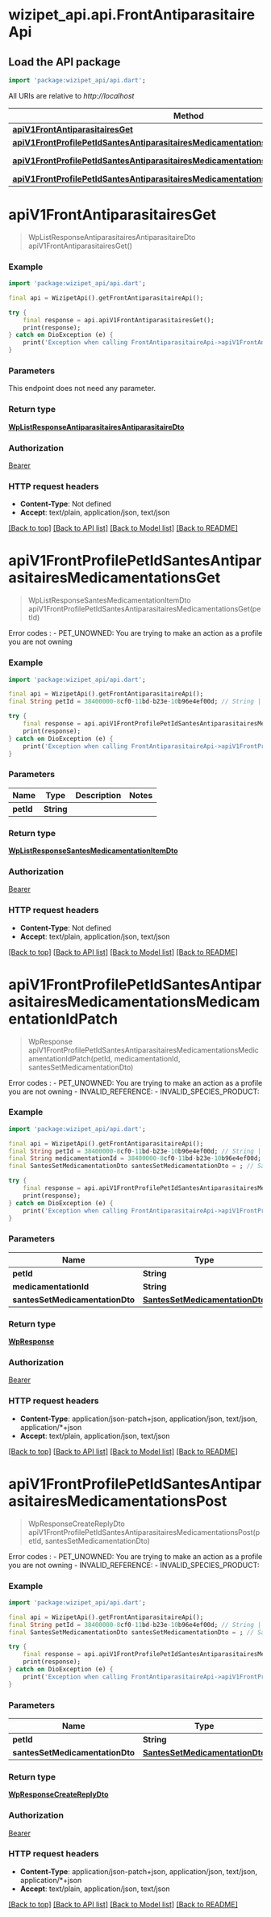 # wizipet_api.api.FrontAntiparasitaireApi

## Load the API package
```dart
import 'package:wizipet_api/api.dart';
```

All URIs are relative to *http://localhost*

Method | HTTP request | Description
------------- | ------------- | -------------
[**apiV1FrontAntiparasitairesGet**](FrontAntiparasitaireApi.md#apiv1frontantiparasitairesget) | **GET** /api/v1/front/antiparasitaires | 
[**apiV1FrontProfilePetIdSantesAntiparasitairesMedicamentationsGet**](FrontAntiparasitaireApi.md#apiv1frontprofilepetidsantesantiparasitairesmedicamentationsget) | **GET** /api/v1/front/profile/{pet_id}/santes/antiparasitaires/medicamentations | 
[**apiV1FrontProfilePetIdSantesAntiparasitairesMedicamentationsMedicamentationIdPatch**](FrontAntiparasitaireApi.md#apiv1frontprofilepetidsantesantiparasitairesmedicamentationsmedicamentationidpatch) | **PATCH** /api/v1/front/profile/{pet_id}/santes/antiparasitaires/medicamentations/{medicamentation_id} | 
[**apiV1FrontProfilePetIdSantesAntiparasitairesMedicamentationsPost**](FrontAntiparasitaireApi.md#apiv1frontprofilepetidsantesantiparasitairesmedicamentationspost) | **POST** /api/v1/front/profile/{pet_id}/santes/antiparasitaires/medicamentations | 


# **apiV1FrontAntiparasitairesGet**
> WpListResponseAntiparasitairesAntiparasitaireDto apiV1FrontAntiparasitairesGet()





### Example
```dart
import 'package:wizipet_api/api.dart';

final api = WizipetApi().getFrontAntiparasitaireApi();

try {
    final response = api.apiV1FrontAntiparasitairesGet();
    print(response);
} catch on DioException (e) {
    print('Exception when calling FrontAntiparasitaireApi->apiV1FrontAntiparasitairesGet: $e\n');
}
```

### Parameters
This endpoint does not need any parameter.

### Return type

[**WpListResponseAntiparasitairesAntiparasitaireDto**](WpListResponseAntiparasitairesAntiparasitaireDto.md)

### Authorization

[Bearer](../README.md#Bearer)

### HTTP request headers

 - **Content-Type**: Not defined
 - **Accept**: text/plain, application/json, text/json

[[Back to top]](#) [[Back to API list]](../README.md#documentation-for-api-endpoints) [[Back to Model list]](../README.md#documentation-for-models) [[Back to README]](../README.md)

# **apiV1FrontProfilePetIdSantesAntiparasitairesMedicamentationsGet**
> WpListResponseSantesMedicamentationItemDto apiV1FrontProfilePetIdSantesAntiparasitairesMedicamentationsGet(petId)



Error codes :    - PET_UNOWNED: You are trying to make an action as a profile you are not owning

### Example
```dart
import 'package:wizipet_api/api.dart';

final api = WizipetApi().getFrontAntiparasitaireApi();
final String petId = 38400000-8cf0-11bd-b23e-10b96e4ef00d; // String | 

try {
    final response = api.apiV1FrontProfilePetIdSantesAntiparasitairesMedicamentationsGet(petId);
    print(response);
} catch on DioException (e) {
    print('Exception when calling FrontAntiparasitaireApi->apiV1FrontProfilePetIdSantesAntiparasitairesMedicamentationsGet: $e\n');
}
```

### Parameters

Name | Type | Description  | Notes
------------- | ------------- | ------------- | -------------
 **petId** | **String**|  | 

### Return type

[**WpListResponseSantesMedicamentationItemDto**](WpListResponseSantesMedicamentationItemDto.md)

### Authorization

[Bearer](../README.md#Bearer)

### HTTP request headers

 - **Content-Type**: Not defined
 - **Accept**: text/plain, application/json, text/json

[[Back to top]](#) [[Back to API list]](../README.md#documentation-for-api-endpoints) [[Back to Model list]](../README.md#documentation-for-models) [[Back to README]](../README.md)

# **apiV1FrontProfilePetIdSantesAntiparasitairesMedicamentationsMedicamentationIdPatch**
> WpResponse apiV1FrontProfilePetIdSantesAntiparasitairesMedicamentationsMedicamentationIdPatch(petId, medicamentationId, santesSetMedicamentationDto)



Error codes :    - PET_UNOWNED: You are trying to make an action as a profile you are not owning   - INVALID_REFERENCE:    - INVALID_SPECIES_PRODUCT: 

### Example
```dart
import 'package:wizipet_api/api.dart';

final api = WizipetApi().getFrontAntiparasitaireApi();
final String petId = 38400000-8cf0-11bd-b23e-10b96e4ef00d; // String | 
final String medicamentationId = 38400000-8cf0-11bd-b23e-10b96e4ef00d; // String | 
final SantesSetMedicamentationDto santesSetMedicamentationDto = ; // SantesSetMedicamentationDto | 

try {
    final response = api.apiV1FrontProfilePetIdSantesAntiparasitairesMedicamentationsMedicamentationIdPatch(petId, medicamentationId, santesSetMedicamentationDto);
    print(response);
} catch on DioException (e) {
    print('Exception when calling FrontAntiparasitaireApi->apiV1FrontProfilePetIdSantesAntiparasitairesMedicamentationsMedicamentationIdPatch: $e\n');
}
```

### Parameters

Name | Type | Description  | Notes
------------- | ------------- | ------------- | -------------
 **petId** | **String**|  | 
 **medicamentationId** | **String**|  | 
 **santesSetMedicamentationDto** | [**SantesSetMedicamentationDto**](SantesSetMedicamentationDto.md)|  | [optional] 

### Return type

[**WpResponse**](WpResponse.md)

### Authorization

[Bearer](../README.md#Bearer)

### HTTP request headers

 - **Content-Type**: application/json-patch+json, application/json, text/json, application/*+json
 - **Accept**: text/plain, application/json, text/json

[[Back to top]](#) [[Back to API list]](../README.md#documentation-for-api-endpoints) [[Back to Model list]](../README.md#documentation-for-models) [[Back to README]](../README.md)

# **apiV1FrontProfilePetIdSantesAntiparasitairesMedicamentationsPost**
> WpResponseCreateReplyDto apiV1FrontProfilePetIdSantesAntiparasitairesMedicamentationsPost(petId, santesSetMedicamentationDto)



Error codes :    - PET_UNOWNED: You are trying to make an action as a profile you are not owning   - INVALID_REFERENCE:    - INVALID_SPECIES_PRODUCT: 

### Example
```dart
import 'package:wizipet_api/api.dart';

final api = WizipetApi().getFrontAntiparasitaireApi();
final String petId = 38400000-8cf0-11bd-b23e-10b96e4ef00d; // String | 
final SantesSetMedicamentationDto santesSetMedicamentationDto = ; // SantesSetMedicamentationDto | 

try {
    final response = api.apiV1FrontProfilePetIdSantesAntiparasitairesMedicamentationsPost(petId, santesSetMedicamentationDto);
    print(response);
} catch on DioException (e) {
    print('Exception when calling FrontAntiparasitaireApi->apiV1FrontProfilePetIdSantesAntiparasitairesMedicamentationsPost: $e\n');
}
```

### Parameters

Name | Type | Description  | Notes
------------- | ------------- | ------------- | -------------
 **petId** | **String**|  | 
 **santesSetMedicamentationDto** | [**SantesSetMedicamentationDto**](SantesSetMedicamentationDto.md)|  | [optional] 

### Return type

[**WpResponseCreateReplyDto**](WpResponseCreateReplyDto.md)

### Authorization

[Bearer](../README.md#Bearer)

### HTTP request headers

 - **Content-Type**: application/json-patch+json, application/json, text/json, application/*+json
 - **Accept**: text/plain, application/json, text/json

[[Back to top]](#) [[Back to API list]](../README.md#documentation-for-api-endpoints) [[Back to Model list]](../README.md#documentation-for-models) [[Back to README]](../README.md)

